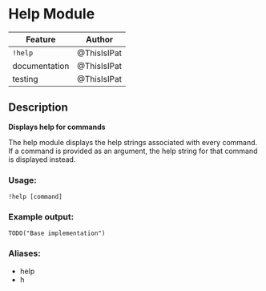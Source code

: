# Help Module

| Feature       | Author          |
| ------------- |:---------------:|
| `!help`       | @ThisIsIPat     |
| documentation | @ThisIsIPat     |
| testing       | @ThisIsIPat     |

## Description
**Displays help for commands**

The help module displays the help strings associated with every command.
If a command is provided as an argument, the help string for that command is displayed instead.

### Usage:
```
!help [command]
```

### Example output:
```
TODO("Base implementation")
```

### Aliases:
* help
* h
